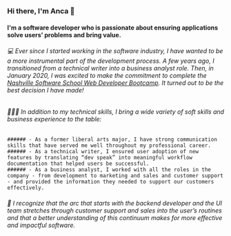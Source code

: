 ### Hi there, I'm Anca 👋

#### I'm a software developer who is passionate about ensuring applications solve users’ problems and bring value. 

###### 💻   Ever since I started working in the software industry, I have wanted to be a more instrumental part of the development process. A few years ago, I transitioned from a technical writer into a business analyst role. Then, in January 2020, I was excited to make the commitment to complete the *[Nashville Software School Web Developer Bootcamp](http://nashvillesoftwareschool.com/)*. It turned out to be the best decision I have made!

###### 💁🏻‍♀️  In addition to my technical skills, I bring a wide variety of soft skills and business experience to the table: 
    ###### - As a former liberal arts major, I have strong communication skills that have served me well throughout my professional career. 
    ###### - As a technical writer, I ensured user adoption of new features by translating “dev speak” into meaningful workflow documentation that helped users be successful.
    ###### - As a business analyst, I worked with all the roles in the company - from development to marketing and sales and customer support  - and provided the information they needed to support our customers effectively.

###### 🎯   I recognize that the arc that starts with the backend developer and the UI team stretches through customer support and sales into the user’s routines and that a better understanding of this continuum makes for more effective and impactful software. 

<!--
**ancasimon/ancasimon** is a ✨ _special_ ✨ repository because its `README.md` (this file) appears on your GitHub profile.

Here are some ideas to get you started:

- 🔭 I’m currently working on ...
- 🌱 I’m currently learning ...
- 👯 I’m looking to collaborate on ...
- 🤔 I’m looking for help with ...
- 💬 Ask me about ...
- 📫 How to reach me: ...
- 😄 Pronouns: ...
- ⚡ Fun fact: ...
-->
